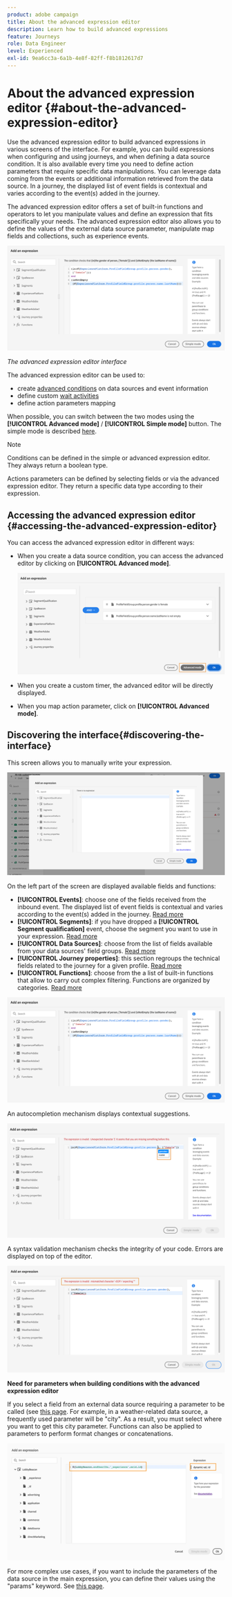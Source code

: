```yaml
---
product: adobe campaign
title: About the advanced expression editor
description: Learn how to build advanced expressions
feature: Journeys
role: Data Engineer
level: Experienced
exl-id: 9ea6cc3a-6a1b-4e8f-82ff-f8b1812617d7
---
```

# About the advanced expression editor {#about-the-advanced-expression-editor}

Use the advanced expression editor to build advanced expressions in various screens of the interface. For example, you can build expressions when configuring and using journeys, and when defining a data source condition.
It is also available every time you need to define action parameters that require specific data manipulations. You can leverage data coming from the events or additional information retrieved from the data source. In a journey, the displayed list of event fields is contextual and varies according to the event(s) added in the journey.

The advanced expression editor offers a set of built-in functions and operators to let you manipulate values and define an expression that fits specifically your needs. The advanced expression editor also allows you to define the values of the external data source parameter, manipulate map fields and collections, such as experience events.

 ![](../../assets/journey65.png)

_The advanced expression editor interface_

The advanced expression editor can be used to:

* create [advanced conditions](../condition-activity.md#about_condition) on data sources and event information
* define custom [wait activities](../wait-activity.md#custom)
* define action parameters mapping

When possible, you can switch between the two modes using the **[!UICONTROL Advanced mode]** / **[!UICONTROL Simple mode]** button. The simple mode is described [here](../condition-activity.md#about_condition).

>[!NOTE]
>
>Conditions can be defined in the simple or advanced expression editor. They always return a boolean type.  
>
>Actions parameters can be defined by selecting fields or via the advanced expression editor. They return a specific data type according to their expression.  

## Accessing the advanced expression editor {#accessing-the-advanced-expression-editor}

You can access the advanced expression editor in different ways:

* When you create a data source condition, you can access the advanced editor by clicking on **[!UICONTROL Advanced mode]**.

    ![](../../assets/journeyuc2_33.png)

* When you create a custom timer, the advanced editor will be directly displayed.
* When you map action parameter, click on **[!UICONTROL Advanced mode]**.

## Discovering the interface{#discovering-the-interface}

This screen allows you to manually write your expression.

![](../../assets/journey70.png)

On the left part of the screen are displayed available fields and functions:

* **[!UICONTROL Events]**: choose one of the fields received from the inbound event. The displayed list of event fields is contextual and varies according to the event(s) added in the journey. [Read more](../../event/about-events.md)
* **[!UICONTROL Segments]**: if you have dropped a **[!UICONTROL Segment qualification]** event, choose the segment you want to use in your expression. [Read more](../condition-activity.md#using-a-segment)
* **[!UICONTROL Data Sources]**: choose from the list of fields available from your data sources' field groups. [Read more](../../datasource/about-data-sources.md)
* **[!UICONTROL Journey properties]**: this section regroups the technical fields related to the journey for a given profile. [Read more](journey-properties.md)
* **[!UICONTROL Functions]**: choose from the a list of built-in functions that allow to carry out complex filtering. Functions are organized by categories. [Read more](functions.md)

![](../../assets/journey65.png)

An autocompletion mechanism displays contextual suggestions.

![](../../assets/journey68.png)

A syntax validation mechanism checks the integrity of your code. Errors are displayed on top of the editor.

![](../../assets/journey69.png)

**Need for parameters when building conditions with the advanced expression editor**

If you select a field from an external data source requiring a parameter to be called (see [this page](../../datasource/external-data-sources.md). For example, in a weather-related data source, a frequently used parameter will be "city". As a result, you must select where you want to get this city parameter. Functions can also be applied to parameters to perform format changes or concatenations.

![](../../assets/journeyuc2_19.png)

For more complex use cases, if you want to include the parameters of the data source in the main expression, you can define their values using the "params" keyword. See [this page](../expression/field-references.md).
